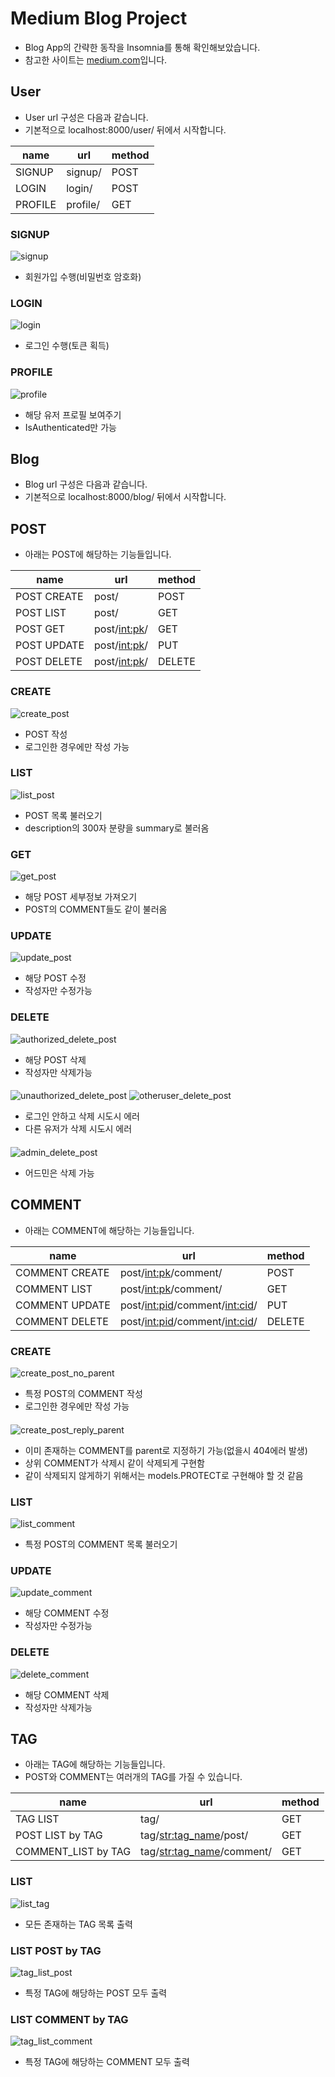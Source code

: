 # Medium Blog Project
- Blog App의 간략한 동작을 Insomnia를 통해 확인해보았습니다.
- 참고한 사이트는 [medium.com](https://medium.com/)입니다.


## User
- User url 구성은 다음과 같습니다.
- 기본적으로 localhost:8000/user/ 뒤에서 시작합니다.

|name|url|method|
|-|-|-|
|SIGNUP|signup/|POST|
|LOGIN|login/|POST|
|PROFILE|profile/|GET|

### SIGNUP
![signup](./pictures/signup.PNG)
- 회원가입 수행(비밀번호 암호화)


### LOGIN
![login](./pictures/login.PNG)
- 로그인 수행(토큰 획득)


### PROFILE
![profile](./pictures/profile.PNG)
- 해당 유저 프로필 보여주기
- IsAuthenticated만 가능


## Blog
- Blog url 구성은 다음과 같습니다.
- 기본적으로 localhost:8000/blog/ 뒤에서 시작합니다.

## POST
- 아래는 POST에 해당하는 기능들입니다.

|name|url|method|
|-|-|-|
|POST CREATE|post/|POST|
|POST LIST|post/|GET|
|POST GET|post/<int:pk>/|GET|
|POST UPDATE|post/<int:pk>/|PUT|
|POST DELETE|post/<int:pk>/|DELETE|

### CREATE
![create_post](./pictures/create_post.PNG)
- POST 작성
- 로그인한 경우에만 작성 가능


### LIST
![list_post](./pictures/list_post.PNG)
- POST 목록 불러오기
- description의 300자 분량을 summary로 불러옴


### GET
![get_post](./pictures/get_post.PNG)
- 해당 POST 세부정보 가져오기
- POST의 COMMENT들도 같이 불러옴


### UPDATE
![update_post](./pictures/update_post.PNG)
- 해당 POST 수정
- 작성자만 수정가능


### DELETE
![authorized_delete_post](./pictures/authorized_delete_post.PNG)
- 해당 POST 삭제
- 작성자만 삭제가능
####
![unauthorized_delete_post](./pictures/authorized_delete_post.PNG)
![otheruser_delete_post](./pictures/otheruser_delete_post.PNG)
- 로그인 안하고 삭제 시도시 에러
- 다른 유저가 삭제 시도시 에러
####
![admin_delete_post](./pictures/admin_delete_post.PNG)
- 어드민은 삭제 가능


## COMMENT
- 아래는 COMMENT에 해당하는 기능들입니다.

|name|url|method|
|-|-|-|
|COMMENT CREATE|post/<int:pk>/comment/|POST|
|COMMENT LIST|post/<int:pk>/comment/|GET|
|COMMENT UPDATE|post/<int:pid>/comment/<int:cid>/|PUT|
|COMMENT DELETE|post/<int:pid>/comment/<int:cid>/|DELETE|

### CREATE
![create_post_no_parent](./pictures/create_comment_no_parent.PNG)
- 특정 POST의 COMMENT 작성
- 로그인한 경우에만 작성 가능
#### 
![create_post_reply_parent](./pictures/create_comment_reply_parent.PNG)
- 이미 존재하는 COMMENT를 parent로 지정하기 가능(없을시 404에러 발생)
- 상위 COMMENT가 삭제시 같이 삭제되게 구현함
- 같이 삭제되지 않게하기 위해서는 models.PROTECT로 구현해야 할 것 같음


### LIST
![list_comment](./pictures/list_comment.PNG)
- 특정 POST의 COMMENT 목록 불러오기


### UPDATE
![update_comment](./pictures/update_comment.PNG)
- 해당 COMMENT 수정
- 작성자만 수정가능


### DELETE
![delete_comment](./pictures/delete_comment.PNG)
- 해당 COMMENT 삭제
- 작성자만 삭제가능


## TAG
- 아래는 TAG에 해당하는 기능들입니다.
- POST와 COMMENT는 여러개의 TAG를 가질 수 있습니다.

|name|url|method|
|-|-|-|
|TAG LIST|tag/|GET|
|POST LIST by TAG|tag/<str:tag_name>/post/|GET|
|COMMENT_LIST by TAG|tag/<str:tag_name>/comment/|GET|

### LIST
![list_tag](./pictures/list_tag.PNG)
- 모든 존재하는 TAG 목록 출력


### LIST POST by TAG
![tag_list_post](./pictures/tag_list_post.PNG)
- 특정 TAG에 해당하는 POST 모두 출력


### LIST COMMENT by TAG
![tag_list_comment](./pictures/tag_list_comment.PNG)
- 특정 TAG에 해당하는 COMMENT 모두 출력

